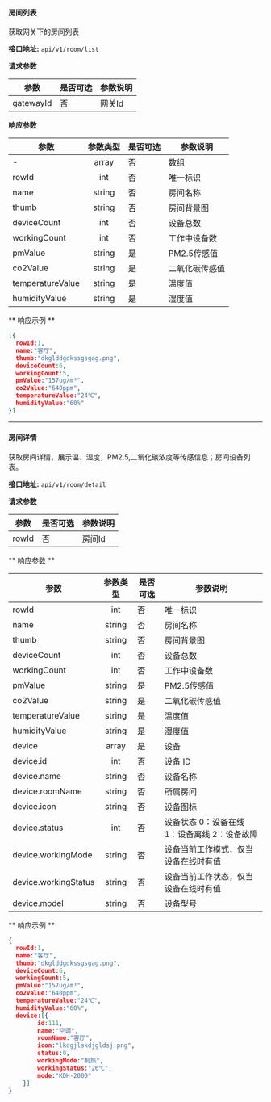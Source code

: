 #### 房间列表
获取网关下的房间列表

**接口地址:**  `api/v1/room/list`

**请求参数**

|    参数   | 是否可选 | 参数说明 |
|-----------|----------|----------|
| gatewayId | 否       | 网关Id   |


**响应参数**

| 参数             | 参数类型 | 是否可选 | 参数说明       |
| ---              | :---:    | ----     | ---            |
| -                | array    | 否       | 数组           |
| rowId            | int      | 否       | 唯一标识       |
| name             | string   | 否       | 房间名称       |
| thumb            | string   | 否       | 房间背景图     |
| deviceCount      | int      | 否       | 设备总数       |
| workingCount     | int      | 否       | 工作中设备数   |
| pmValue          | string   | 是       | PM2.5传感值    |
| co2Value         | string   | 是       | 二氧化碳传感值 |
| temperatureValue | string   | 是       | 温度值         |
| humidityValue    | string   | 是       | 湿度值         |

** 响应示例 **

``` json
[{
  rowId:1,
  name:"客厅",
  thumb:"dkglddgdkssgsgag.png",
  deviceCount:6,
  workingCount:5,
  pmValue:"157ug/m³",
  co2Value:"640ppm",
  temperatureValue:"24℃",
  humidityValue:"60%"
}]
```

---

#### 房间详情
获取房间详情，展示温、湿度，PM2.5,二氧化碳浓度等传感信息；房间设备列表。

**接口地址:**  `api/v1/room/detail`

**请求参数**

|  参数 | 是否可选 | 参数说明 |
|-------|----------|----------|
| rowId | 否       | 房间Id   |

** 响应参数 **

| 参数                 | 参数类型 | 是否可选 | 参数说明                                     |
| ---                  | :---:    | ----     | ---                                          |
| rowId                | int      | 否       | 唯一标识                                     |
| name                 | string   | 否       | 房间名称                                     |
| thumb                | string   | 否       | 房间背景图                                   |
| deviceCount          | int      | 否       | 设备总数                                     |
| workingCount         | int      | 否       | 工作中设备数                                 |
| pmValue              | string   | 是       | PM2.5传感值                                  |
| co2Value             | string   | 是       | 二氧化碳传感值                               |
| temperatureValue     | string   | 是       | 温度值                                       |
| humidityValue        | string   | 是       | 湿度值                                       |
| device               | array    | 是       | 设备                                         |
| device.id            | int      | 否       | 设备 ID                                      |
| device.name          | string   | 否       | 设备名称                                     |
| device.roomName      | string   | 否       | 所属房间                                     |
| device.icon          | string   | 否       | 设备图标                                     |
| device.status        | int      | 否       | 设备状态 0：设备在线 1：设备离线 2：设备故障 |
| device.workingMode   | string   | 否       | 设备当前工作模式，仅当设备在线时有值         |
| device.workingStatus | string   | 否       | 设备当前工作状态，仅当设备在线时有值         |
| device.model         | string   | 否       | 设备型号                                     |


** 响应示例 **

``` json
{
  rowId:1,
  name:"客厅",
  thumb:"dkglddgdkssgsgag.png",
  deviceCount:6,
  workingCount:5,
  pmValue:"157ug/m³",
  co2Value:"640ppm",
  temperatureValue:"24℃",
  humidityValue:"60%",
  device:[{
        id:111,
        name:"空调",
        roomName:"客厅",
        icon:"lkdgjlskdjgldsj.png",
        status:0,
        workingMode:"制热",
        workingStatus:"26℃",
        mode:"KDH-2000"
    }]
}
```


